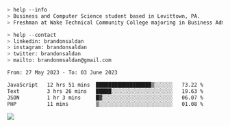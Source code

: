 ````bash
> help --info
> Business and Computer Science student based in Levittown, PA.
> Freshman at Wake Technical Community College majoring in Business Administration.
````

````bash
> help --contact
> linkedin: brandonsaldan
> instagram: brandonsaldan
> twitter: brandonsaldan
> mailto: brandonmsaldan@gmail.com
````

<!--START_SECTION:waka-->

```txt
From: 27 May 2023 - To: 03 June 2023

JavaScript   12 hrs 51 mins  ██████████████████▒░░░░░░   73.22 %
Text         3 hrs 26 mins   █████░░░░░░░░░░░░░░░░░░░░   19.63 %
JSON         1 hr 3 mins     █▓░░░░░░░░░░░░░░░░░░░░░░░   06.07 %
PHP          11 mins         ▒░░░░░░░░░░░░░░░░░░░░░░░░   01.08 %
```

<!--END_SECTION:waka-->

![](https://komarev.com/ghpvc/?username=brandonsaldan&color=6A8AFF)
